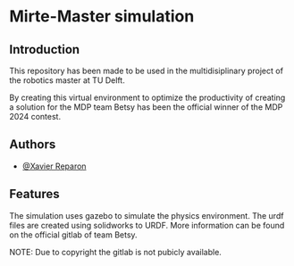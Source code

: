 # Mirte-Master simulation


## Introduction

This repository has been made to be used in the multidisiplinary project of the robotics master at TU Delft.

By creating this virtual environment to optimize the productivity of creating a solution for the MDP team Betsy has been the official winner of the MDP 2024 contest.
## Authors

- [@Xavier Reparon](https://github.com/wooepeke)


## Features

The simulation uses gazebo to simulate the physics environment. The urdf files are created using solidworks to URDF. More information can be found on the official gitlab of team Betsy.

NOTE: Due to copyright the gitlab is not pubicly available.
